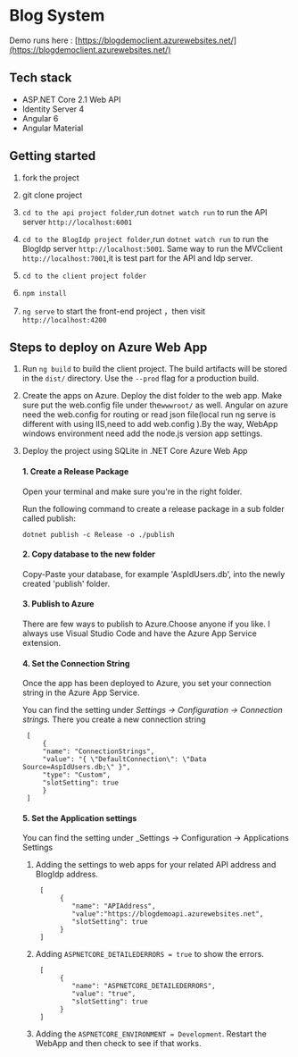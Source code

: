 
# Blog System

  

Demo runs here : [https://blogdemoclient.azurewebsites.net/](https://blogdemoclient.azurewebsites.net/)


## Tech stack

  
-  ASP.NET Core 2.1 Web API
-  Identity Server 4 
-  Angular 6 
-  Angular Material

## Getting started

  

1. fork the project

2. git clone project

3.  `cd to the api project folder`,run `dotnet watch run` to run the API server `http://localhost:6001`

4.  `cd to the BlogIdp project folder`,run `dotnet watch run` to run the BlogIdp server `http://localhost:5001`. Same way to run the MVCclient `http://localhost:7001`,it is test part for the API and Idp server.

5. `cd to the client project folder`

6.  `npm install`

7.  `ng serve` to start the front-end project ，then visit `http://localhost:4200`

  

## Steps to deploy on Azure Web App
1.   Run `ng build` to build the client project. The build artifacts will be stored in the `dist/` directory. Use the `--prod` flag for a production build.

2.  Create the apps on Azure. Deploy the dist folder to the web app. Make sure put the web.config file under the`wwwroot/` as well. Angular on azure need the web.config for routing or read json file(local run ng serve is different with using IIS,need to add web.config ).By the way, WebApp windows environment need add the node.js version app settings.

3. Deploy the project using SQLite in .NET Core Azure Web App 
	#### 1. Create a Release Package

	Open your terminal and make sure you're in the right folder.  

	Run the following command to create a release package in a sub folder called publish:

	```dotnet publish -c Release -o ./publish```

	#### 2. Copy database to the new folder
	Copy-Paste your database, for example 'AspIdUsers.db', into the newly created 'publish' folder.
	#### 3. Publish to Azure

	There are few ways to publish to Azure.Choose anyone if you like.
     I always use Visual Studio Code and have the Azure App Service extension. 
     #### 4. Set the Connection String

	Once the app has been deployed to Azure, you set your connection string in the Azure App Service.

	You can find the setting under  _Settings -> Configuration -> Connection strings._	There you create a new connection string
		

		[
			{
			"name": "ConnectionStrings",
			"value": "{ \"DefaultConnection\": \"Data Source=AspIdUsers.db;\" }",
			"type": "Custom",
			"slotSetting": true
			}
		]

	 #### 5. Set the Application settings
	 
	 You can find the setting under _Settings -> Configuration -> Applications Settings 
	1. Adding the settings to web apps for your related API address and BlogIdp address.	

			[
				 {
					"name": "APIAddress",
					"value":"https://blogdemoapi.azurewebsites.net",
					"slotSetting": true
				 }
			]
							
	

	3. Adding `ASPNETCORE_DETAILEDERRORS = true` to show the errors.
 	

			[
				 {
					"name": "ASPNETCORE_DETAILEDERRORS",
					"value": "true",
					"slotSetting": true
				 }
			]
	3. Adding the `ASPNETCORE_ENVIRONMENT = Development`. Restart the WebApp and then check to see if that works.